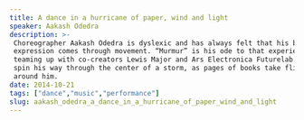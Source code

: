 ```yaml
---
title: A dance in a hurricane of paper, wind and light
speaker: Aakash Odedra
description: >-
 Choreographer Aakash Odedra is dyslexic and has always felt that his best
 expression comes through movement. “Murmur” is his ode to that experience,
 teaming up with co-creators Lewis Major and Ars Electronica Futurelab. Watch him
 spin his way through the center of a storm, as pages of books take flight all
 around him.
date: 2014-10-21
tags: ["dance","music","performance"]
slug: aakash_odedra_a_dance_in_a_hurricane_of_paper_wind_and_light
---
```


<!--
ad_duration=3.33
comment_count=50
event="TEDGlobal 2014"
external_start_time=0
intro_duration=11.82
is_subtitle_required="False"
is_talk_featured="True"
language="en"
language_swap="False"
native_language="en"
number_of_related_talks=6
number_of_speakers=1
number_of_subtitled_videos=42
number_of_tags=3
number_of_talk_download_languages=42
number_of_talk_more_resources=0
number_of_talk_recommendations=0
number_of_talks_take_actions=0
post_ad_duration=0.83
published_timestamp="2014-12-05 16:00:35"
recording_date="2014-10-21"
speaker_description="Choreographer"
speaker_is_published=1
speaker_name="Aakash Odedra"
speaker_what_others_say="He had that sense of ecstasy, which reaches upward spiritually, but also goes horizontally to the audience."
talk_name="A dance in a hurricane of paper, wind and light"
talks_tags=["dance","music","performance"]
url_photo_speaker="https://pe.tedcdn.com/images/ted/8517424f86d3c53244f1babd671114bb645a10d3_254x191.jpg"
url_photo_talk="https://pe.tedcdn.com/images/ted/3913cb8eb8182189489aa3efc9d917e8b0756b27_2880x1620.jpg"
url_webpage="https://www.ted.com/talks/aakash_odedra_a_dance_in_a_hurricane_of_paper_wind_and_light"
video_type_name="TED Stage Talk"
-->